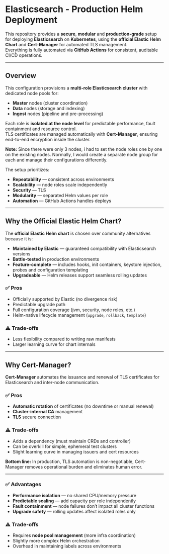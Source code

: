 # Elasticsearch - Production Helm Deployment

This repository provides a **secure**, **modular** and **production-grade** setup for deploying **Elasticsearch** on **Kubernetes**, using the **official Elastic Helm Chart** and **Cert-Manager** for automated TLS management.  
Everything is fully automated via **GitHub Actions** for consistent, auditable CI/CD operations.

---

## Overview

This configuration provisions a **multi-role Elasticsearch cluster** with dedicated node pools for:

- **Master** nodes (cluster coordination)
- **Data** nodes (storage and indexing)
- **Ingest** nodes (pipeline and pre-processing)

Each role is **isolated at the node level** for predictable performance, fault containment and resource control.  
TLS certificates are managed automatically with **Cert-Manager**, ensuring end-to-end encryption inside the cluster.

**Note:** Since there were only 3 nodes, i had to set the node roles one by one on the existing nodes. Normally, I would create a separate node group for each and manage their configurations differently.

The setup prioritizes:

- **Repeatability** — consistent across environments  
- **Scalability** — node roles scale independently  
- **Security** — TLS
- **Modularity** — separated Helm values per role  
- **Automation** — GitHub Actions handles deploys

---

## Why the Official Elastic Helm Chart?

The **official Elastic Helm chart** is chosen over community alternatives because it is:

- **Maintained by Elastic** — guaranteed compatibility with Elasticsearch versions  
- **Battle-tested** in production environments  
- **Feature-complete** — includes hooks, init containers, keystore injection, probes and configuration templating  
- **Upgradeable** — Helm releases support seamless rolling updates  

### ✅ Pros
- Officially supported by Elastic (no divergence risk)  
- Predictable upgrade path  
- Full configuration coverage (jvm, security, node roles, etc.)  
- Helm-native lifecycle management (`upgrade`, `rollback`, `template`)  

### ⚠️ Trade-offs
- Less flexibility compared to writing raw manifests  
- Larger learning curve for chart internals

---

## Why Cert-Manager?

**Cert-Manager** automates the issuance and renewal of TLS certificates for Elasticsearch and inter-node communication.

### ✅ Pros
- **Automatic rotation** of certificates (no downtime or manual renewal)  
- **Cluster-internal CA** management  
- **TLS** secure connection

### ⚠️ Trade-offs
- Adds a dependency (must maintain CRDs and controller)
- Can be overkill for simple, ephemeral test clusters
- Slight learning curve in managing issuers and cert resources  

**Bottom line:** In production, TLS automation is non-negotiable, Cert-Manager removes operational burden and eliminates human error.

---

### ✅ Advantages
- **Performance isolation** — no shared CPU/memory pressure  
- **Predictable scaling** — add capacity per role independently  
- **Fault containment** — node failures don’t impact all cluster functions  
- **Upgrade safety** — rolling updates affect isolated roles only  

### ⚠️ Trade-offs
- Requires **node pool management** (more infra coordination)  
- Slightly more complex Helm orchestration  
- Overhead in maintaining labels across environments  
